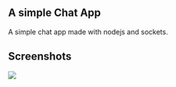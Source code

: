 ## A simple Chat App
A simple chat app made with nodejs and sockets.

## Screenshots
<img src="/assets/scrshot.png" />